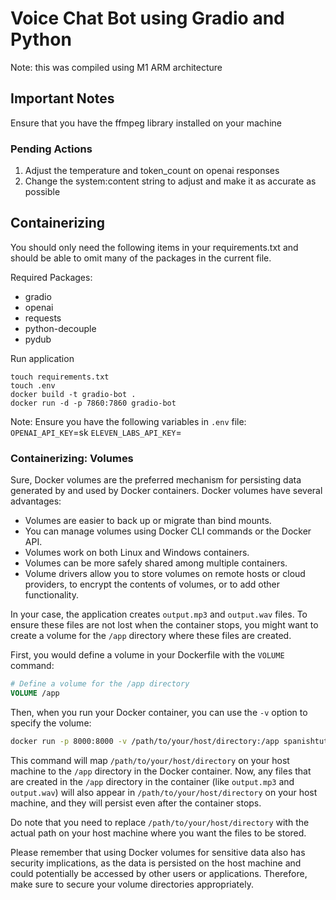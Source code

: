 # Voice Chat Bot using Gradio and Python
Note: this was compiled using M1 ARM architecture

## Important Notes
Ensure that you have the ffmpeg library installed on your machine

### Pending Actions
1. Adjust the temperature and token_count on openai responses
2. Change the system:content string to adjust and make it as accurate as possible

## Containerizing 
You should only need the following items in your requirements.txt and should be able to omit many of the packages in the current file.

Required Packages: 
- gradio
- openai
- requests
- python-decouple
- pydub

Run application
```console
touch requirements.txt 
touch .env 
docker build -t gradio-bot .
docker run -d -p 7860:7860 gradio-bot
```

Note:
Ensure you have the following variables in `.env` file:
`OPENAI_API_KEY`=sk
`ELEVEN_LABS_API_KEY`=

### Containerizing: Volumes
Sure, Docker volumes are the preferred mechanism for persisting data generated by and used by Docker containers. Docker volumes have several advantages:

- Volumes are easier to back up or migrate than bind mounts.
- You can manage volumes using Docker CLI commands or the Docker API.
- Volumes work on both Linux and Windows containers.
- Volumes can be more safely shared among multiple containers.
- Volume drivers allow you to store volumes on remote hosts or cloud providers, to encrypt the contents of volumes, or to add other functionality.

In your case, the application creates `output.mp3` and `output.wav` files. To ensure these files are not lost when the container stops, you might want to create a volume for the `/app` directory where these files are created.

First, you would define a volume in your Dockerfile with the `VOLUME` command:

```Dockerfile
# Define a volume for the /app directory
VOLUME /app
```

Then, when you run your Docker container, you can use the `-v` option to specify the volume:

```bash
docker run -p 8000:8000 -v /path/to/your/host/directory:/app spanishtutor
```

This command will map `/path/to/your/host/directory` on your host machine to the `/app` directory in the Docker container. Now, any files that are created in the `/app` directory in the container (like `output.mp3` and `output.wav`) will also appear in `/path/to/your/host/directory` on your host machine, and they will persist even after the container stops.

Do note that you need to replace `/path/to/your/host/directory` with the actual path on your host machine where you want the files to be stored.

Please remember that using Docker volumes for sensitive data also has security implications, as the data is persisted on the host machine and could potentially be accessed by other users or applications. Therefore, make sure to secure your volume directories appropriately.
